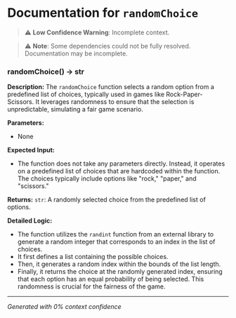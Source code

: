 # Documentation for `randomChoice`

> ⚠️ **Low Confidence Warning**: Incomplete context.


> ⚠️ **Note**: Some dependencies could not be fully resolved. Documentation may be incomplete.
### randomChoice() -> str

**Description:**
The `randomChoice` function selects a random option from a predefined list of choices, typically used in games like Rock-Paper-Scissors. It leverages randomness to ensure that the selection is unpredictable, simulating a fair game scenario.

**Parameters:**
- None

**Expected Input:**
- The function does not take any parameters directly. Instead, it operates on a predefined list of choices that are hardcoded within the function. The choices typically include options like "rock," "paper," and "scissors."

**Returns:**
`str`: A randomly selected choice from the predefined list of options.

**Detailed Logic:**
- The function utilizes the `randint` function from an external library to generate a random integer that corresponds to an index in the list of choices.
- It first defines a list containing the possible choices.
- Then, it generates a random index within the bounds of the list length.
- Finally, it returns the choice at the randomly generated index, ensuring that each option has an equal probability of being selected. This randomness is crucial for the fairness of the game.

---
*Generated with 0% context confidence*